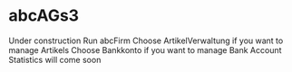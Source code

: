 # abcAGs3
Under construction
Run abcFirm
Choose ArtikelVerwaltung if you want to manage Artikels
Choose Bankkonto if you want to manage Bank Account
Statistics will come soon
